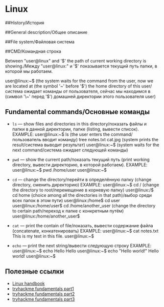 # Linux

##History/История


##General description/Общее описание


##File system/Файловая система


##CMD/Командная строка

Between "user@linux" and '$' the path of current working directory is showing./Между "user@linux:" и '$' показывается текущий путь папки, в которой мы работаем.

user@linux:\~$ (the system waits for the command from the user, now we are located at (the symbol '\~' before '$') the home directory of this user/система ожидает команды от пользователя, сейчас мы находимся  в (символ '\~' перед '$') домашней директории этого пользователя user)

## Fundamental commands/Основные команды

- `ls` — show files and directories in this directory/показать файлы и папки в данной директории, папке (listing, вывести список).
EXAMPLE:
user@linux:\~$ ls (the user enters the command/пользователь вводит команду)
tree notes.txt cat.jpg (system prints the result/система выводит результат)
user@linux:\~$ (system waits for the next command/система ожидает следующей команды)

- `pwd` — show the current path/показать текущий путь (print working directory, вывести директорию, в которой работаем).
EXAMPLE:
user@linux:\~$ pwd
/home/user
user@linux:\~$

- `cd` — change the directory/перейти в определённую папку (change directory, сменить директорию)
EXAMPLE:
user@linux:\~$ cd / (change the directory to root/перемещение в корневую папку)
user@linux:/$ cd home (choice among all the directories in that path)/выбор среди всех папок в этом пути)
user@linux:/home$ cd user
user@linux:/home/user$ cd /home/another_user (change the directory to certain path/переход к папке с конкретным путём)
user@linux:/home/another_user$

- `cat` — print the contain of file/показать, вывести содержание файла (concatenate, конкатенировать)
EXAMPLE:
user@linux:~$ cat notes.txt
This is my text in this file.
user@linux:~$

- `echo` — print the next string/вывести следующую строку
EXAMPLE:
user@linux:\~$ echo Hello
Hello
user@linux:\~$ echo "Hello world!"
Hello world!
user@linux:\~$

## Полезные ссылки
- [Linux handbook](https://linuxhandbook.com/)
- [tryhackme fundamentals part1](https://tryhackme.com/room/linuxfundamentalspart1)
- [tryhackme fundamentals part2](https://tryhackme.com/room/linuxfundamentalspart2)
- [tryhackme fundamentals part3](https://tryhackme.com/room/linuxfundamentalspart3)